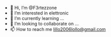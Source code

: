 - 👋 Hi, I’m @F3rtezzone
- 👀 I’m interested in elettronic
- 🌱 I’m currently learning ...
- 💞️ I’m looking to collaborate on ...
- 📫 How to reach me lillo2006lollo@gmail.com

<!---
F3rtezzone/F3rtezzone is a ✨ special ✨ repository because its `README.md` (this file) appears on your GitHub profile.
You can click the Preview link to take a look at your changes.
--->
